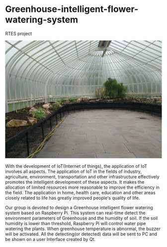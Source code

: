 # Greenhouse-intelligent-flower-watering-system
RTES project

![image](https://github.com/Su996/Greenhouse-intelligent-flower-watering-system/blob/main/images/GreenHouse.png)

With the development of IoT(Internet of things), the application of IoT involves all aspects. The application of IoT in the fields of industry, agriculture, environment, transportation and other infrastructure effectively promotes the intelligent development of these aspects. It makes the allocation of limited resources more reasonable to improve the efficiency in the field. The application in home, health care, education and other areas closely related to life has greatly improved people's quality of life.

Our group is devoted to design a Greenhouse intelligent flower watering system based on Raspberry Pi. This system can real-time detect the environment parameters of Greenhouse and the humidity of soil. If the soil humidity is lower than threshold, Raspberry Pi will control water pipe watering the plants. When greenhouse temperature is abnormal, the buzzer will be activated. All the detecting(or detected) data will be sent to PC and be shown on a user Interface created by Qt.
